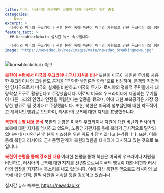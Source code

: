 ```yaml
---
title: 미국, 우크라에 지원하며 보복에 대해 비난하는 발언 종합
categories:
  - News
excerpt: >
  러시아와 미국의 우크라이나 관련 논란 속에 북한이 미국의 지원으로 인한 우크라이나의 행동을 반인륜적이라 비난하고 있다. 북한 국방상은 미국의 지원이 우크라이나의 희생자를 발생시킨 것으로 주장하며, 러시아의 보복 공격을 정당하다고 주장했다. 또한 북한은 미국의 우크라이나 지원을 비난하며 러시아의 보호를 지지하는 입장을 강조했다. 북한의 이러한 발언은 북러간의 군사동맹을 강화하고 러시아를 뒷받침하기 위한 의도로 분석되고 있다.
feature_text: >
  ## koreablockchain 실시간 뉴스 속보입니다.

  러시아와 미국의 우크라이나 관련 논란 속에 북한이 미국의 지원으로 인한 우크라이나의 행동을 반인륜적이라 비난하고 있다. 북한 국방상은 미국의 지원이 우크라이나의 희생자를 발생시킨 것으로 주장하며, 러시아의 보복 공격을 정당하다고 주장했다. 또한 북한은 미국의 우크라이나 지원을 비난하며 러시아의 보호를 지지하는 입장을 강조했다. 북한의 이러한 발언은 북러간의 군사동맹을 강화하고 러시아를 뒷받침하기 위한 의도로 분석되고 있다.
image: 'https://newsdao.kr/res/images/meta/newsdao_breakingnews.jpg'
---
```


<p><img src="https://newsdao.kr/res/images/meta/newsdao_breakingnews.jpg" alt="koreablockchain 속보" /></p>

<p><b><span style="color: #ee2323;">북한이 논평에서 미국의 우크라이나 군사 지원을 비난</span></b>
북한이 미국이 지원한 무기를 사용한 우크라이나의 크림반도 공격을 "극악한 반인륜적 만행"으로 비난하며, 분쟁의 직접적인 당사국으로서 미국의 실체를 비판하고 미국의 무기가 로씨야의 평화적 주민들에게 대량학살 도구로 활용된다고 주장했습니다. 이로써 미국의 우크라이나에 제공하는 무기들이 다른 나라의 인명과 안전을 위협한다는 입증을 했으며, 이에 대한 보복공격은 가장 정당한 방위로 될 것이라고 주장했습니다. 또한, 북한은 미국의 청부살인에 대한 의도적이고 계획적인 행위로 판단하며, 러시아의 보복에 대한 지지를 표명했습니다. </p>

<p><b><span style="color: #ee2323;">북한의 논평 내용 분석</span></b>
북한의 논평은 미국의 우크라이나 지원에 대한 비난과 러시아의 보복에 대한 지지를 명시하고 있으며, 노동당 기관지를 통해 북러가 군사적으로 밀착되었다는 메시지와 '친러' 분위기 조성을 위한 의도가 담겨 있다고 분석됩니다. 또한, 이를 통해 북한과 러시아의 군사동맹 관계가 복원되었음을 대내외에 과시하고 있는 것으로 보입니다.</p>

<p><b><span style="color: #ee2323;">북한이 논평을 통해 강조한 내용</span></b>
이러한 논평을 통해 북한은 미국의 우크라이나 지원을 비난하고, 러시아의 보복에 대한 지지를 선언함으로써 미국의 행동에 대한 비판과 러시아의 입장을 지지하는 목소리를 내고 있습니다. 이에 따라 북한은 앞으로도 러시아의 보복에 대한 인적, 물적 지원을 지속할 것을 강조하고 있습니다.</p>
실시간 뉴스 속보는, <a href="https://newsdao.kr" rel="dofollow">https://newsdao.kr</a>


